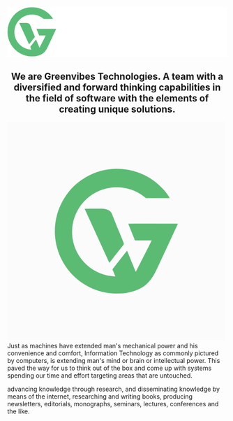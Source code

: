 <img src="img/GreenvibesLK white.png">
<h2 align="center">We are Greenvibes Technologies. A team with a diversified and forward thinking capabilities in the field of software with the elements of creating unique solutions. </h2>

<img src='img/preloader.gif' width='500'>
Just as machines have extended man's mechanical power and his convenience and comfort, Information Technology as commonly pictured by computers, 
is extending man's mind or brain or intellectual power. 
This paved the way for us to think out of the box and come up with systems spending our time and effort targeting areas that are untouched.

advancing knowledge through research, and disseminating knowledge by means of the internet, researching and writing books, producing newsletters, editorials, monographs, seminars, lectures, conferences and the like.
